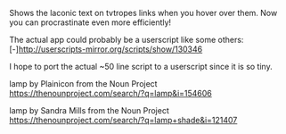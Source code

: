 Shows the laconic text on tvtropes links when you hover over them. Now you can procrastinate even more efficiently! 


The actual app could probably be a userscript like some others:
 [-]http://userscripts-mirror.org/scripts/show/130346

I hope to port the actual ~50 line script to a userscript since it is so tiny. 

lamp by Plainicon from the Noun Project
https://thenounproject.com/search/?q=lamp&i=154606

lamp by Sandra Mills from the Noun Project
https://thenounproject.com/search/?q=lamp+shade&i=121407